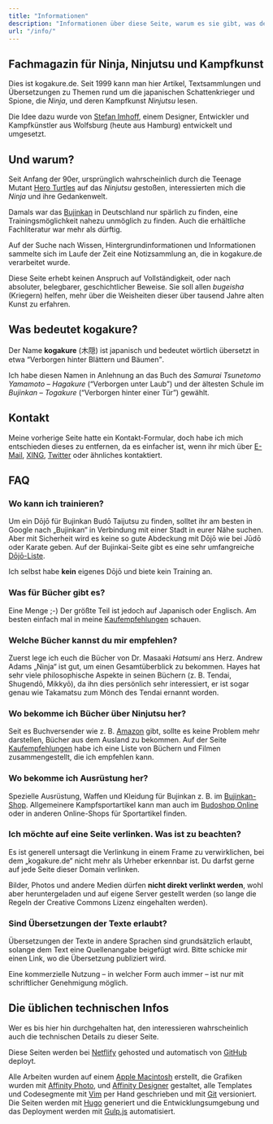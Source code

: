 ```yaml
---
title: "Informationen"
description: "Informationen über diese Seite, warum es sie gibt, was der Domain-Name bedeutet, wie ich kontaktiert werden kann, FAQs und mit welchen Tools die Website erstellt wurde."
url: "/info/"
---
```


## Fachmagazin für Ninja, Ninjutsu und Kampfkunst

Dies ist kogakure.de. Seit 1999 kann man hier Artikel, Textsammlungen und Übersetzungen zu Themen rund um die japanischen Schattenkrieger und Spione, die *Ninja*, und deren Kampfkunst *Ninjutsu* lesen.

Die Idee dazu wurde von [Stefan Imhoff], einem Designer, Entwickler und Kampfkünstler aus Wolfsburg (heute aus Hamburg) entwickelt und umgesetzt.

  [Stefan Imhoff]: http://stefanimhoff.de/


## Und warum?

Seit Anfang der 90er, ursprünglich wahrscheinlich durch die Teenage Mutant [Hero Turtles] auf das *Ninjutsu* gestoßen, interessierten mich die *Ninja* und ihre Gedankenwelt.

Damals war das [Bujinkan] in Deutschland nur spärlich zu finden, eine Trainingsmöglichkeit nahezu unmöglich zu finden. Auch die erhältliche Fachliteratur war mehr als dürftig.

Auf der Suche nach Wissen, Hintergrundinformationen und Informationen sammelte sich im Laufe der Zeit eine Notizsammlung an, die in kogakure.de verarbeitet wurde.

Diese Seite erhebt keinen Anspruch auf Vollständigkeit, oder nach absoluter, belegbarer, geschichtlicher Beweise. Sie soll allen *bugeisha* (Kriegern) helfen, mehr über die Weisheiten dieser über tausend Jahre alten Kunst zu erfahren.

  [Hero Turtles]: https://de.wikipedia.org/wiki/Teenage_Mutant_Ninja_Turtles
  [Bujinkan]: http://bujinkan.com/


## Was bedeutet kogakure?

Der Name **kogakure** (木隠) ist japanisch und bedeutet wörtlich übersetzt in etwa <q>Verborgen hinter Blättern und Bäumen</q>.

Ich habe diesen Namen in Anlehnung an das Buch des *Samurai Tsunetomo Yamamoto* – <cite>Hagakure</cite> (<q>Verborgen unter Laub</q>) und der ältesten Schule im *Bujinkan* – *Togakure* (<q>Verborgen hinter einer Tür</q>) gewählt.

## Kontakt

Meine vorherige Seite hatte ein Kontakt-Formular, doch habe ich mich entschieden dieses zu entfernen, da es einfacher ist, wenn ihr mich über [E-Mail], [XING], [Twitter] oder ähnliches kontaktiert.

  [E-Mail]: /impressum/
  [XING]: https://www.xing.com/profile/Stefan_Imhoff/
  [Twitter]: https://twitter.com/kogakure


## FAQ

### Wo kann ich trainieren?

Um ein Dōjō für Bujinkan Budō Taijutsu zu finden, solltet ihr am besten in Google nach „Bujinkan“ in Verbindung mit einer Stadt in eurer Nähe suchen. Aber mit Sicherheit wird es keine so gute Abdeckung mit Dōjō wie bei Jūdō oder Karate geben. Auf der Bujinkai-Seite gibt es eine sehr umfangreiche [Dōjō-Liste].

Ich selbst habe **kein** eigenes Dōjō und biete kein Training an.

  [Dōjō-Liste]: http://www.bujinkai.de/dojoliste-bujinkan.html


### Was für Bücher gibt es?

Eine Menge ;-) Der größte Teil ist jedoch auf Japanisch oder Englisch. Am besten einfach mal in meine [Kaufempfehlungen] schauen.

  [Kaufempfehlungen]: /kaufempfehlungen/


### Welche Bücher kannst du mir empfehlen?

Zuerst lege ich euch die Bücher von Dr. Masaaki <dfn title="Großmeister und Gründer des Bujinkan">Hatsumi</dfn> ans Herz. Andrew Adams „Ninja“ ist gut, um einen Gesamtüberblick zu bekommen. Hayes hat sehr viele philosophische Aspekte in seinen Büchern (z. B. Tendai, Shugendō, Mikkyō), da ihn dies persönlich sehr interessiert, er ist sogar genau wie Takamatsu zum Mönch des Tendai ernannt worden.


### Wo bekomme ich Bücher über Ninjutsu her?

Seit es Buchversender wie z. B. [Amazon] gibt, sollte es keine Problem mehr darstellen, Bücher aus dem Ausland zu bekommen. Auf der Seite [Kaufempfehlungen] habe ich eine Liste von Büchern und Filmen zusammengestellt, die ich empfehlen kann.

  [Amazon]: http://www.amazon.de/exec/obidos/redirect?link_code=ur2&camp=1638&tag=kogakurede-21&creative=6742&path=tg%2Fbrowse%2F-%2F301128%3Fsite-redirect%3Dde "Amazon.de"
  [Kaufempfehlungen]: /kaufempfehlungen/


### Wo bekomme ich Ausrüstung her?

Spezielle Ausrüstung, Waffen und Kleidung für Bujinkan z. B. im [Bujinkan-Shop]. Allgemeinere Kampfsportartikel kann man auch im [Budoshop Online] oder in anderen Online-Shops für Sportartikel finden.

  [Bujinkan-Shop]: http://www.bujinkan-shop.de/
  [Budoshop Online]: http://www.budoten.com/partner.php?pid=kogakure


### Ich möchte auf eine Seite verlinken. Was ist zu beachten?

Es ist generell untersagt die Verlinkung in einem Frame zu verwirklichen, bei dem „kogakure.de“ nicht mehr als Urheber erkennbar ist. Du darfst gerne auf jede Seite dieser Domain verlinken.

Bilder, Photos und andere Medien dürfen **nicht direkt verlinkt werden**, wohl aber heruntergeladen und auf eigene Server gestellt werden (so lange die Regeln der Creative Commons Lizenz eingehalten werden).


### Sind Übersetzungen der Texte erlaubt?

Übersetzungen der Texte in andere Sprachen sind grundsätzlich erlaubt, solange dem Text eine Quellenangabe beigefügt wird. Bitte schicke mir einen Link, wo die Übersetzung publiziert wird.

Eine kommerzielle Nutzung – in welcher Form auch immer – ist nur mit schriftlicher Genehmigung möglich.


## Die üblichen technischen Infos

Wer es bis hier hin durchgehalten hat, den interessieren wahrscheinlich auch die technischen Details zu dieser Seite.

Diese Seiten werden bei [Netflify] gehosted und automatisch von [GitHub] deployt.

Alle Arbeiten wurden auf einem [Apple Macintosh] erstellt, die Grafiken wurden mit [Affinity Photo], und [Affinity Designer] gestaltet, alle Templates und Codesegmente mit [Vim] per Hand geschrieben und mit [Git] versioniert. Die Seiten werden mit [Hugo] generiert und die Entwicklungsumgebung und das Deployment werden mit [Gulp.js] automatisiert.

  [Netflify]: https://www.netlify.com/
  [GitHub]: https://github.com/
  [Apple Macintosh]: http://www.apple.com/de/
  [Affinity Photo]: https://affinity.serif.com/de/photo/
  [Affinity Designer]: https://affinity.serif.com/de/designer/
  [Vim]: http://www.vim.org/
  [Git]: http://git-scm.com/
  [Hugo]: https://gohugo.io/
  [Gulp.js]: http://gulpjs.com/
